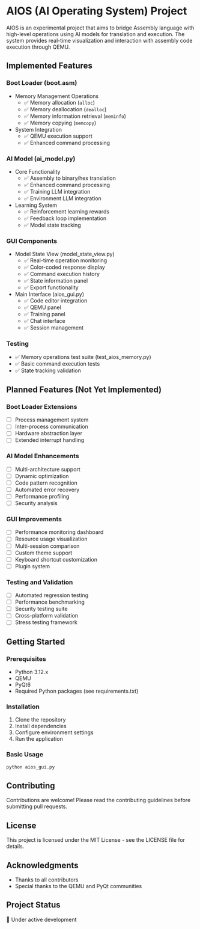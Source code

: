 # AIOS (AI Operating System) Project

AIOS is an experimental project that aims to bridge Assembly language with high-level operations using AI models for translation and execution. The system provides real-time visualization and interaction with assembly code execution through QEMU.

## Implemented Features

### Boot Loader (boot.asm)
- Memory Management Operations
  - ✅ Memory allocation (`alloc`)
  - ✅ Memory deallocation (`dealloc`)
  - ✅ Memory information retrieval (`meminfo`)
  - ✅ Memory copying (`memcopy`)
- System Integration
  - ✅ QEMU execution support
  - ✅ Enhanced command processing

### AI Model (ai_model.py)
- Core Functionality
  - ✅ Assembly to binary/hex translation
  - ✅ Enhanced command processing
  - ✅ Training LLM integration
  - ✅ Environment LLM integration
- Learning System
  - ✅ Reinforcement learning rewards
  - ✅ Feedback loop implementation
  - ✅ Model state tracking

### GUI Components
- Model State View (model_state_view.py)
  - ✅ Real-time operation monitoring
  - ✅ Color-coded response display
  - ✅ Command execution history
  - ✅ State information panel
  - ✅ Export functionality
- Main Interface (aios_gui.py)
  - ✅ Code editor integration
  - ✅ QEMU panel
  - ✅ Training panel
  - ✅ Chat interface
  - ✅ Session management

### Testing
- ✅ Memory operations test suite (test_aios_memory.py)
- ✅ Basic command execution tests
- ✅ State tracking validation

## Planned Features (Not Yet Implemented)

### Boot Loader Extensions
- [ ] Process management system
- [ ] Inter-process communication
- [ ] Hardware abstraction layer
- [ ] Extended interrupt handling

### AI Model Enhancements
- [ ] Multi-architecture support
- [ ] Dynamic optimization
- [ ] Code pattern recognition
- [ ] Automated error recovery
- [ ] Performance profiling
- [ ] Security analysis

### GUI Improvements
- [ ] Performance monitoring dashboard
- [ ] Resource usage visualization
- [ ] Multi-session comparison
- [ ] Custom theme support
- [ ] Keyboard shortcut customization
- [ ] Plugin system

### Testing and Validation
- [ ] Automated regression testing
- [ ] Performance benchmarking
- [ ] Security testing suite
- [ ] Cross-platform validation
- [ ] Stress testing framework

## Getting Started

### Prerequisites
- Python 3.12.x
- QEMU
- PyQt6
- Required Python packages (see requirements.txt)

### Installation
1. Clone the repository
2. Install dependencies
3. Configure environment settings
4. Run the application

### Basic Usage
```bash
python aios_gui.py
```

## Contributing
Contributions are welcome! Please read the contributing guidelines before submitting pull requests.

## License
This project is licensed under the MIT License - see the LICENSE file for details.

## Acknowledgments
- Thanks to all contributors
- Special thanks to the QEMU and PyQt communities

## Project Status
🚧 Under active development

